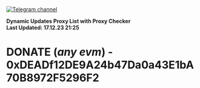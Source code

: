 [![Telegram channel](https://img.shields.io/endpoint?url=https://runkit.io/damiankrawczyk/telegram-badge/branches/master?url=https://t.me/n4z4v0d)](https://t.me/n4z4v0d) 

**Dynamic Updates Proxy List with Proxy Checker**  
**Last Updated: 17.12.23 21:25**

# DONATE (_any evm_) - 0xDEADf12DE9A24b47Da0a43E1bA70B8972F5296F2
